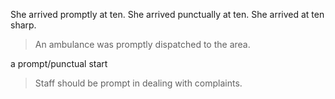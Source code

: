 
She arrived promptly at ten.
She arrived punctually at ten.
She arrived at ten sharp.

>An ambulance was promptly dispatched to the area.

a prompt/punctual start

>Staff should be prompt in dealing with complaints.